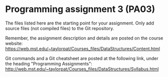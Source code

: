 Programming assignment 3 (PA03)
==============================

The files listed here are the starting point for your assignment. 
Only add source files (not compiled files) to the Git repository.

Remember, the assignment description and details are posted on the course website:
https://web.mst.edu/~taylorpat/Courses_files/DataStructures/Content.html

Git commands and a Git cheatsheet are posted at the following link, under the heading "Programming Assignments":
http://web.mst.edu/~taylorpat/Courses_files/DataStructures/Syllabus.html

